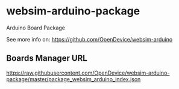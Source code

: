 # websim-arduino-package

Arduino Board Package

See more info on: https://github.com/OpenDevice/websim-arduino

## Boards Manager URL

https://raw.githubusercontent.com/OpenDevice/websim-arduino-package/master/package_websim_arduino_index.json
